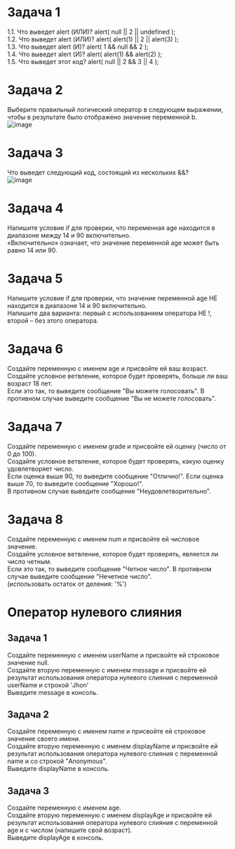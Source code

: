 # Задача 1  
1.1. Что выведет alert (ИЛИ)?  alert( null || 2 || undefined );  
1.2. Что выведет alert (ИЛИ)?  alert( alert(1) || 2 || alert(3) );  
1.3. Что выведет alert (И)?    alert( 1 && null && 2 );  
1.4. Что выведет alert (И)?    alert( alert(1) && alert(2) );  
1.5. Что выведет этот код?     alert( null || 2 && 3 || 4 );  

# Задача 2  
Выберите правильный логический оператор в следующем выражении, чтобы в результате было отображено значение переменной b.  
![image](https://user-images.githubusercontent.com/113675674/210324111-10350199-0c7c-400c-a1f6-8190205a5b7b.png) 

# Задача 3  
Что выведет следующий код, состоящий из нескольких &&?  
![image](https://user-images.githubusercontent.com/113675674/210324222-f37ac665-757b-4011-822f-66bd11d565c3.png)  

# Задача 4  
Напишите условие if для проверки, что переменная age находится в диапазоне между 14 и 90 включительно.  
«Включительно» означает, что значение переменной age может быть равно 14 или 90.  

# Задача 5  
 Напишите условие if для проверки, что значение переменной age НЕ находится в диапазоне 14 и 90 включительно.  
Напишите два варианта: первый с использованием оператора НЕ !, второй – без этого оператора.  

# Задача 6  
Создайте переменную с именем age и присвойте ей ваш возраст. Создайте условное ветвление, которое будет проверять, больше ли ваш возраст 18 лет.   
Если это так, то выведите сообщение "Вы можете голосовать". В противном случае выведите сообщение "Вы не можете голосовать".  

# Задача 7  
Создайте переменную с именем grade и присвойте ей оценку (число от 0 до 100).   
Создайте условное ветвление, которое будет проверять, какую оценку удовлетворяет число.   
Если оценка выше 90, то выведите сообщение "Отлично!". Если оценка выше 70, то выведите сообщение "Хорошо!".   
В противном случае выведите сообщение "Неудовлетворительно".  

# Задача 8  
Создайте переменную с именем num и присвойте ей числовое значение.   
Создайте условное ветвление, которое будет проверять, является ли число четным.   
Если это так, то выведите сообщение "Четное число". В противном случае выведите сообщение "Нечетное число".  
(использовать остаток от деления: '%')  


# Оператор нулевого слияния   
## Задача 1  
Создайте переменную с именем userName и присвойте ей строковое значение null.   
Создайте вторую переменную с именем message и присвойте ей результат использования оператора нулевого слияния с переменной userName и строкой 'Jhon'   
Выведите message в консоль.  

## Задача 2  
Создайте переменную с именем name  и присвойте ей строковое значение своего имени.   
Создайте вторую переменную с именем displayName  и присвойте ей результат использования оператора нулевого слияния с переменной name и со строкой "Anonymous".   
Выведите displayName в консоль.  

## Задача 3  
Создайте переменную с именем age.   
Создайте вторую переменную с именем displayAge  и присвойте ей результат использования оператора нулевого слияния с переменной age и с числом (напишите свой возраст).   
Выведите displayAge в консоль. 



